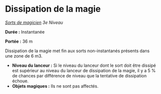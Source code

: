 # Dissipation de la magie


*[Sorts de magicien](../Sorts_de_magicien.md) 3e Niveau*

**Durée :** Instantanée

**Portée :** 36 m

Dissipation de la magie met fin aux sorts non-instantanés présents dans
une zone de 6 m3.

  - **Niveau du lanceur :** Si le niveau du lanceur dont le sort doit
    être dissipé est supérieur au niveau du lanceur de dissipation de
    la magie, il y a 5 % de chances par différence de niveau que la
    tentative de dissipation échoue.
  - **Objets magiques :** Ils ne sont pas affectés.